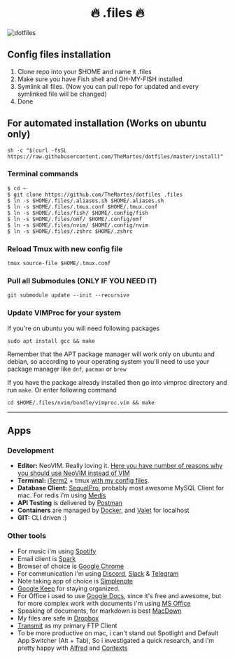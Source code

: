 <h1 align="center">🔥 .files 🔥</h1>

![dotfiles](https://i.imgur.com/z1D20AT.png)

## Config files installation
1. Clone repo into your $HOME and name it .files
2. Make sure you have Fish shell and OH-MY-FISH installed
3. Symlink all files. (Now you can pull repo for updated and every symlinked file will be changed)
4. Done

## For automated installation (Works on ubuntu only)
```shell-script
sh -c "$(curl -fsSL https://raw.githubusercontent.com/TheMartes/dotfiles/master/install)"
```

### Terminal commands
```shell-script
$ cd ~
$ git clone https://github.com/TheMartes/dotfiles .files
$ ln -s $HOME/.files/.aliases.sh $HOME/.aliases.sh
$ ln -s $HOME/.files/.tmux.conf $HOME/.tmux.conf
$ ln -s $HOME/.files/fish/ $HOME/.config/fish
$ ln -s $HOME/.files/omf/ $HOME/.config/omf
$ ln -s $HOME/.files/nvim/ $HOME/.config/nvim
$ ln -s $HOME/.files/.zshrc $HOME/.zshrc
```

### Reload Tmux with new config file
```
tmux source-file $HOME/.tmux.conf
```

### Pull all Submodules (ONLY IF YOU NEED IT)
```
git submodule update --init --recursive
```

### Update VIMProc for your system
If you're on ubuntu you will need following packages
```
sudo apt install gcc && make
```
Remember that the APT package manager will work only on ubuntu and debian, so according to your operating system you'll need to use your package manager like `dnf`, `pacman` or `brew`  

If you have the package already installed then go into vimproc directory and run `make`. Or enter following command
```
cd $HOME/.files/nvim/bundle/vimproc.vim && make
```

***
## Apps
### Development
+ **Editor:** NeoVIM. Really loving it. [Here you have number of reasons why you should use NeoVIM instead of VIM](https://www.youtube.com/watch?v=LRQGAnPtNdM)
+ **Terminal:** [iTerm2](https://iterm2.com/) + tmux [with my config files](https://github.com/TheMartes/dotfiles/blob/master/.tmux.conf).
+ **Database Client:** [SequelPro](https://sequelpro.com/), probably most awesome MySQL Client for mac. For redis i'm using [Medis](http://getmedis.com/)
+ **API Testing** is delivered by [Postman](https://www.getpostman.com/)
+ **Containers** are managed by [Docker](https://www.docker.com/), and [Valet](https://laravel.com/docs/5.5/valet) for localhost
+ **GIT:** CLI driven :)

### Other tools
+ For music i'm using [Spotify](https://www.spotify.com/)
+ Email client is [Spark](https://sparkmailapp.com/)
+ Browser of choice is [Google Chrome](https://www.google.com/chrome/index.html)
+ For communication i'm using [Discord](https://discordapp.com/), [Slack](https://slack.com/) & [Telegram](https://telegram.org/)
+ Note taking app of choice is [Simplenote](https://simplenote.com/)
+ [Google Keep](https://keep.google.com/) for staying organized.
+ For Office i used to use [Google Docs](docs.google.com), since it's free and awesome, but for more complex work with documents i'm using [MS Office](https://products.office.com/)
+ Speaking of documents, for markdown is best [MacDown](http://macdown.uranusjr.com/)
+ My files are safe in [Dropbox](https://www.dropbox.com/)
+ [Transmit](https://panic.com/transmit/) as my primary FTP Client
+ To be more productive on mac, i can't stand out Spotlight and Default App Switcher (Alt + Tab), So i investigated a quick research, and i'm pretty happy with [Alfred](https://www.alfredapp.com/) and [Contexts](https://contexts.co/)


